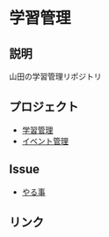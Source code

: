 # 学習管理

## 説明
山田の学習管理リポジトリ

## プロジェクト
- [学習管理](https://github.com/YuyaYamada0721/study_task/projects/2)
- [イベント管理](https://github.com/YuyaYamada0721/study_task/projects/3)

## Issue 
- [やる事](https://github.com/YuyaYamada0721/study_task/issues/new?assignees=YuyaYamada0721&labels=&template=----.md&title=2021%2FMM%2FDD+%E8%AA%BF%E6%9F%BB)

## リンク

